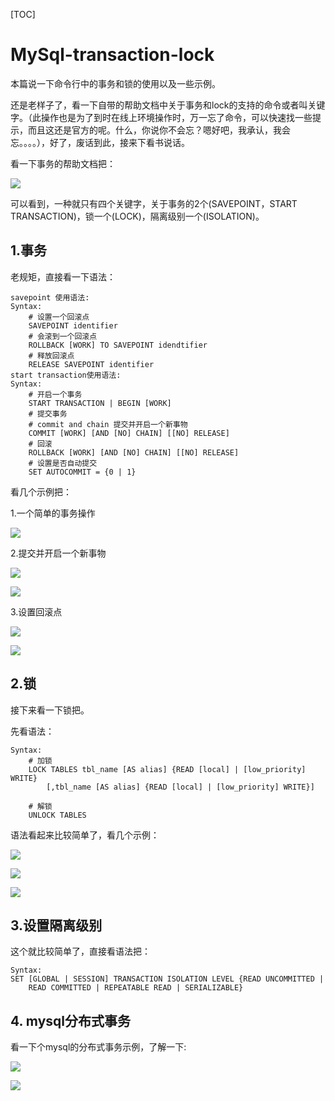 [TOC]

# MySql-transaction-lock

本篇说一下命令行中的事务和锁的使用以及一些示例。

还是老样子了，看一下自带的帮助文档中关于事务和lock的支持的命令或者叫关键字。（此操作也是为了到时在线上环境操作时，万一忘了命令，可以快速找一些提示，而且这还是官方的呢。什么，你说你不会忘？嗯好吧，我承认，我会忘。。。。），好了，废话到此，接来下看书说话。

看一下事务的帮助文档把：

![](../../image/Mysql/mysql-tx-help-content.png)

可以看到，一种就只有四个关键字，关于事务的2个(SAVEPOINT，START TRANSACTION)，锁一个(LOCK)，隔离级别一个(ISOLATION)。

## 1.事务

老规矩，直接看一下语法：

```shell
savepoint 使用语法:
Syntax:
	# 设置一个回滚点
	SAVEPOINT identifier
	# 会滚到一个回滚点
	ROLLBACK [WORK] TO SAVEPOINT idendtifier
	# 释放回滚点
	RELEASE	SAVEPOINT identifier
start transaction使用语法:
Syntax:
	# 开启一个事务
	START TRANSACTION | BEGIN [WORK]
	# 提交事务
	# commit and chain 提交并开启一个新事物
	COMMIT [WORK] [AND [NO] CHAIN] [[NO] RELEASE]
	# 回滚
	ROLLBACK [WORK] [AND [NO] CHAIN] [[NO] RELEASE]
	# 设置是否自动提交
	SET AUTOCOMMIT = {0 | 1}
```

看几个示例把：

1.一个简单的事务操作

![](../../image/Mysql/tx1.jpg)

2.提交并开启一个新事物

![](../../image/Mysql/tx2-1.jpg)

![](../../image/Mysql/tx2-2.jpg)

3.设置回滚点

![](../../image/Mysql/tx3-1.jpg)

![](../../image/Mysql/tx3-22.jpg)

## 2.锁

接下来看一下锁把。

先看语法：

```shell
Syntax:
	# 加锁
	LOCK TABLES tbl_name [AS alias] {READ [local] | [low_priority] WRITE}
		[,tbl_name [AS alias] {READ [local] | [low_priority] WRITE}]
	
	# 解锁
	UNLOCK TABLES
```

语法看起来比较简单了，看几个示例：

![](../../image/Mysql/lock1.jpg)

![](../../image/Mysql/lock2.jpg)

![](../../image/Mysql/lock3.jpg)

## 3.设置隔离级别

这个就比较简单了，直接看语法把：

```shell
Syntax:
SET [GLOBAL | SESSION] TRANSACTION ISOLATION LEVEL {READ UNCOMMITTED |
	READ COMMITTED | REPEATABLE READ | SERIALIZABLE}
```





## 4. mysql分布式事务

看一下个mysql的分布式事务示例，了解一下:

![](../../image/Mysql/xa1.jpg)

![](../../image/Mysql/xa2.jpg)